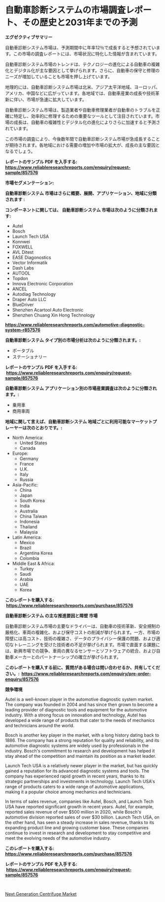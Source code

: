 <p><h1>自動車診断システムの市場調査レポート、その歴史と2031年までの予測</h1></p><p><strong>エグゼクティブサマリー</strong></p>
<p><p>自動車診断システム市場は、予測期間中に年率12％で成長すると予想されています。この市場の調査レポートには、市場状況に特化した情報が含まれています。</p><p>自動車診断システム市場のトレンドは、テクノロジーの進化による自動車の複雑化とデジタル化が主な要因として挙げられます。さらに、自動車の保守と修理のニーズが増加していることも市場を押し上げています。</p><p>地理的には、自動車診断システム市場は北米、アジア太平洋地域、ヨーロッパ、アメリカ、中国などに広がっています。各地域では、自動車産業の成長や技術革新に伴い、市場が急速に拡大しています。</p><p>自動車診断システム市場は、製造業者や自動車修理業者が自動車のトラブルを正確に特定し、効率的に修理するための重要なツールとして注目されています。市場の成長は、自動車の複雑性とデジタル化の進化によりさらに加速すると予測されています。</p><p>この市場の調査により、今後数年間で自動車診断システム市場が急成長することが期待されます。各地域における需要の増加や市場の拡大が、成長の主な要因となるでしょう。</p></p>
<p><strong>レポートのサンプル PDF を入手する: <a href="https://www.reliableresearchreports.com/enquiry/request-sample/857576">https://www.reliableresearchreports.com/enquiry/request-sample/857576</a></strong></p>
<p><strong>市場セグメンテーション:</strong></p>
<p><strong> 自動車診断システム 市場はさらに概要、展開、アプリケーション、地域に分類されます :</strong></p>
<p><strong>コンポーネントに関しては、 自動車診断システム 市場は次のように分類されます: &nbsp;</strong></p>
<p><ul><li>Autel</li><li>Bosch</li><li>Launch Tech USA</li><li>Konnwei</li><li>FOXWELL</li><li>AVL Ditest</li><li>EASE Diagonostics</li><li>Vector Informatik</li><li>Dash Labs</li><li>AUTOOL</li><li>Topdon</li><li>Innova Electronic Corporation</li><li>ANCEL</li><li>Autodiag Technology</li><li>Draper Auto LLC</li><li>BlueDriver</li><li>Shenzhen Acartool Auto Electronic</li><li>Shenzhen Chuang Xin Hong Technology</li></ul></p>
<p><strong><a href="https://www.reliableresearchreports.com/automotive-diagnostic-system-r857576">https://www.reliableresearchreports.com/automotive-diagnostic-system-r857576</a></strong></p>
<p><strong> 自動車診断システム タイプ別の市場分析は次のように分類されます。:</strong></p>
<p><ul><li>ポータブル</li><li>ステーショナリー</li></ul></p>
<p><strong>レポートのサンプル PDF を入手する: &nbsp;<a href="https://www.reliableresearchreports.com/enquiry/request-sample/857576">https://www.reliableresearchreports.com/enquiry/request-sample/857576</a></strong></p>
<p><strong> 自動車診断システム アプリケーション別の市場産業調査は次のように分類されます。:</strong></p>
<p><ul><li>乗用車</li><li>商用車両</li></ul></p>
<p><strong>地域に関して言えば、自動車診断システム 地域ごとに利用可能なマーケットプレーヤーは次のとおりです。:</strong></p>
<p><ul>
    <li>
        North America:
        <ul>
            <li>United States</li>
            <li>Canada</li>
        </ul>
    </li>
    <li>
        Europe:
        <ul>
            <li>Germany</li>
            <li>France</li>
            <li>U.K.</li>
            <li>Italy</li>
            <li>Russia</li>
        </ul>
    </li>
    <li>
        Asia-Pacific:
        <ul>
            <li>China</li>
            <li>Japan</li>
            <li>South Korea</li>
            <li>India</li>
            <li>Australia</li>
            <li>China Taiwan</li>
            <li>Indonesia</li>
            <li>Thailand</li>
            <li>Malaysia</li>
        </ul>
    </li>
    <li>
        Latin America:
        <ul>
            <li>Mexico</li>
            <li>Brazil</li>
            <li>Argentina Korea</li>
            <li>Colombia</li>
        </ul>
    </li>
    <li>
        Middle East & Africa:
        <ul>
            <li>Turkey</li>
            <li>Saudi</li>
            <li>Arabia</li>
            <li>UAE</li>
            <li>Korea</li>
        </ul>
    </li>
    </ul></p>
<p><strong>このレポートを購入する: &nbsp;<a href="https://www.reliableresearchreports.com/purchase/857576">https://www.reliableresearchreports.com/purchase/857576</a></strong></p>
<p><strong>自動車診断システム の主な推進要因と障壁 市場</strong></p>
<p><p>自動車診断システム市場の主要なドライバーは、自動車の技術革新、安全規制の厳格化、車両の複雑化、および保守コストの削減が挙げられます。一方、市場の障壁には高コスト、技術の複雑さ、データのプライバシー保護の問題、および適切なトレーニングを受けた技術者の不足が挙げられます。市場で直面する課題には、新興市場での競争、車両の異なるセンサーとソフトウェアの統合、および自動車メーカーとのパートナーシップの確立が挙げられます。</p></p>
<p><strong>このレポートを購入する前に、質問がある場合は問い合わせるか、共有してください。:&nbsp; <a href="https://www.reliableresearchreports.com/enquiry/pre-order-enquiry/857576">https://www.reliableresearchreports.com/enquiry/pre-order-enquiry/857576</a></strong></p>
<p><strong>競争環境</strong></p>
<p><p>Autel is a well-known player in the automotive diagnostic system market. The company was founded in 2004 and has since then grown to become a leading provider of diagnostic tools and equipment for the automotive industry. With a strong focus on innovation and technology, Autel has developed a wide range of products that cater to the needs of mechanics and technicians around the world.</p><p>Bosch is another key player in the market, with a long history dating back to 1886. The company has a strong reputation for quality and reliability, and its automotive diagnostic systems are widely used by professionals in the industry. Bosch's commitment to research and development has helped it stay ahead of the competition and maintain its position as a market leader.</p><p>Launch Tech USA is a relatively newer player in the market, but has quickly gained a reputation for its advanced diagnostic systems and tools. The company has experienced rapid growth in recent years, thanks to its strategic partnerships and investments in technology. Launch Tech USA's range of products caters to a wide range of automotive applications, making it a popular choice among mechanics and technicians.</p><p>In terms of sales revenue, companies like Autel, Bosch, and Launch Tech USA have reported significant growth in recent years. Autel, for example, reported sales revenue of over $500 million in 2020, while Bosch's automotive division reported sales of over $30 billion. Launch Tech USA, on the other hand, has seen a steady increase in sales revenue, thanks to its expanding product line and growing customer base. These companies continue to invest in research and development to stay competitive and meet the evolving needs of the automotive industry.</p></p>
<p><strong>このレポートを購入する: &nbsp; <a href="https://www.reliableresearchreports.com/purchase/857576">https://www.reliableresearchreports.com/purchase/857576</a></strong></p>
<p><strong>レポートのサンプル PDF を入手する: &nbsp;<a href="https://www.reliableresearchreports.com/enquiry/request-sample/857576">https://www.reliableresearchreports.com/enquiry/request-sample/857576</a></strong><strong></strong></p>
<p>&nbsp;</p>
<p><p><a href="https://github.com/AKSHATREPORTPRIME/Market-Research-Report-List-4/blob/main/next-generation-centrifuge-market.md">Next Generation Centrifuge Market</a></p></p>